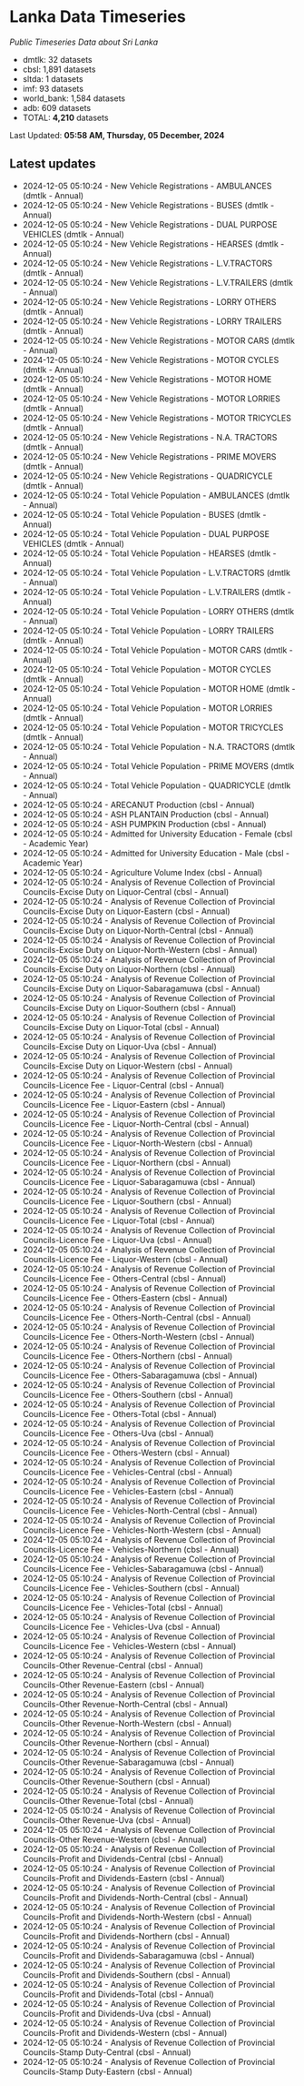 # Lanka Data Timeseries
*Public Timeseries Data about Sri Lanka*

* dmtlk: 32 datasets
* cbsl: 1,891 datasets
* sltda: 1 datasets
* imf: 93 datasets
* world_bank: 1,584 datasets
* adb: 609 datasets
* TOTAL: **4,210** datasets

Last Updated: **05:58 AM, Thursday, 05 December, 2024**

## Latest updates

* 2024-12-05 05:10:24 - New Vehicle Registrations - AMBULANCES (dmtlk - Annual)
* 2024-12-05 05:10:24 - New Vehicle Registrations - BUSES (dmtlk - Annual)
* 2024-12-05 05:10:24 - New Vehicle Registrations - DUAL PURPOSE VEHICLES (dmtlk - Annual)
* 2024-12-05 05:10:24 - New Vehicle Registrations - HEARSES (dmtlk - Annual)
* 2024-12-05 05:10:24 - New Vehicle Registrations - L.V.TRACTORS (dmtlk - Annual)
* 2024-12-05 05:10:24 - New Vehicle Registrations - L.V.TRAILERS (dmtlk - Annual)
* 2024-12-05 05:10:24 - New Vehicle Registrations - LORRY OTHERS (dmtlk - Annual)
* 2024-12-05 05:10:24 - New Vehicle Registrations - LORRY TRAILERS (dmtlk - Annual)
* 2024-12-05 05:10:24 - New Vehicle Registrations - MOTOR CARS (dmtlk - Annual)
* 2024-12-05 05:10:24 - New Vehicle Registrations - MOTOR CYCLES (dmtlk - Annual)
* 2024-12-05 05:10:24 - New Vehicle Registrations - MOTOR HOME (dmtlk - Annual)
* 2024-12-05 05:10:24 - New Vehicle Registrations - MOTOR LORRIES (dmtlk - Annual)
* 2024-12-05 05:10:24 - New Vehicle Registrations - MOTOR TRICYCLES (dmtlk - Annual)
* 2024-12-05 05:10:24 - New Vehicle Registrations - N.A. TRACTORS (dmtlk - Annual)
* 2024-12-05 05:10:24 - New Vehicle Registrations - PRIME MOVERS (dmtlk - Annual)
* 2024-12-05 05:10:24 - New Vehicle Registrations - QUADRICYCLE (dmtlk - Annual)
* 2024-12-05 05:10:24 - Total Vehicle Population - AMBULANCES (dmtlk - Annual)
* 2024-12-05 05:10:24 - Total Vehicle Population - BUSES (dmtlk - Annual)
* 2024-12-05 05:10:24 - Total Vehicle Population - DUAL PURPOSE VEHICLES (dmtlk - Annual)
* 2024-12-05 05:10:24 - Total Vehicle Population - HEARSES (dmtlk - Annual)
* 2024-12-05 05:10:24 - Total Vehicle Population - L.V.TRACTORS (dmtlk - Annual)
* 2024-12-05 05:10:24 - Total Vehicle Population - L.V.TRAILERS (dmtlk - Annual)
* 2024-12-05 05:10:24 - Total Vehicle Population - LORRY OTHERS (dmtlk - Annual)
* 2024-12-05 05:10:24 - Total Vehicle Population - LORRY TRAILERS (dmtlk - Annual)
* 2024-12-05 05:10:24 - Total Vehicle Population - MOTOR CARS (dmtlk - Annual)
* 2024-12-05 05:10:24 - Total Vehicle Population - MOTOR CYCLES (dmtlk - Annual)
* 2024-12-05 05:10:24 - Total Vehicle Population - MOTOR HOME (dmtlk - Annual)
* 2024-12-05 05:10:24 - Total Vehicle Population - MOTOR LORRIES (dmtlk - Annual)
* 2024-12-05 05:10:24 - Total Vehicle Population - MOTOR TRICYCLES (dmtlk - Annual)
* 2024-12-05 05:10:24 - Total Vehicle Population - N.A. TRACTORS (dmtlk - Annual)
* 2024-12-05 05:10:24 - Total Vehicle Population - PRIME MOVERS (dmtlk - Annual)
* 2024-12-05 05:10:24 - Total Vehicle Population - QUADRICYCLE (dmtlk - Annual)
* 2024-12-05 05:10:24 - ARECANUT Production (cbsl - Annual)
* 2024-12-05 05:10:24 - ASH PLANTAIN Production (cbsl - Annual)
* 2024-12-05 05:10:24 - ASH PUMPKIN Production (cbsl - Annual)
* 2024-12-05 05:10:24 - Admitted for University Education - Female (cbsl - Academic Year)
* 2024-12-05 05:10:24 - Admitted for University Education - Male (cbsl - Academic Year)
* 2024-12-05 05:10:24 - Agriculture Volume Index (cbsl - Annual)
* 2024-12-05 05:10:24 - Analysis of Revenue Collection of Provincial Councils-Excise Duty on Liquor-Central (cbsl - Annual)
* 2024-12-05 05:10:24 - Analysis of Revenue Collection of Provincial Councils-Excise Duty on Liquor-Eastern (cbsl - Annual)
* 2024-12-05 05:10:24 - Analysis of Revenue Collection of Provincial Councils-Excise Duty on Liquor-North-Central (cbsl - Annual)
* 2024-12-05 05:10:24 - Analysis of Revenue Collection of Provincial Councils-Excise Duty on Liquor-North-Western (cbsl - Annual)
* 2024-12-05 05:10:24 - Analysis of Revenue Collection of Provincial Councils-Excise Duty on Liquor-Northern (cbsl - Annual)
* 2024-12-05 05:10:24 - Analysis of Revenue Collection of Provincial Councils-Excise Duty on Liquor-Sabaragamuwa (cbsl - Annual)
* 2024-12-05 05:10:24 - Analysis of Revenue Collection of Provincial Councils-Excise Duty on Liquor-Southern (cbsl - Annual)
* 2024-12-05 05:10:24 - Analysis of Revenue Collection of Provincial Councils-Excise Duty on Liquor-Total (cbsl - Annual)
* 2024-12-05 05:10:24 - Analysis of Revenue Collection of Provincial Councils-Excise Duty on Liquor-Uva (cbsl - Annual)
* 2024-12-05 05:10:24 - Analysis of Revenue Collection of Provincial Councils-Excise Duty on Liquor-Western (cbsl - Annual)
* 2024-12-05 05:10:24 - Analysis of Revenue Collection of Provincial Councils-Licence Fee - Liquor-Central (cbsl - Annual)
* 2024-12-05 05:10:24 - Analysis of Revenue Collection of Provincial Councils-Licence Fee - Liquor-Eastern (cbsl - Annual)
* 2024-12-05 05:10:24 - Analysis of Revenue Collection of Provincial Councils-Licence Fee - Liquor-North-Central (cbsl - Annual)
* 2024-12-05 05:10:24 - Analysis of Revenue Collection of Provincial Councils-Licence Fee - Liquor-North-Western (cbsl - Annual)
* 2024-12-05 05:10:24 - Analysis of Revenue Collection of Provincial Councils-Licence Fee - Liquor-Northern (cbsl - Annual)
* 2024-12-05 05:10:24 - Analysis of Revenue Collection of Provincial Councils-Licence Fee - Liquor-Sabaragamuwa (cbsl - Annual)
* 2024-12-05 05:10:24 - Analysis of Revenue Collection of Provincial Councils-Licence Fee - Liquor-Southern (cbsl - Annual)
* 2024-12-05 05:10:24 - Analysis of Revenue Collection of Provincial Councils-Licence Fee - Liquor-Total (cbsl - Annual)
* 2024-12-05 05:10:24 - Analysis of Revenue Collection of Provincial Councils-Licence Fee - Liquor-Uva (cbsl - Annual)
* 2024-12-05 05:10:24 - Analysis of Revenue Collection of Provincial Councils-Licence Fee - Liquor-Western (cbsl - Annual)
* 2024-12-05 05:10:24 - Analysis of Revenue Collection of Provincial Councils-Licence Fee - Others-Central (cbsl - Annual)
* 2024-12-05 05:10:24 - Analysis of Revenue Collection of Provincial Councils-Licence Fee - Others-Eastern (cbsl - Annual)
* 2024-12-05 05:10:24 - Analysis of Revenue Collection of Provincial Councils-Licence Fee - Others-North-Central (cbsl - Annual)
* 2024-12-05 05:10:24 - Analysis of Revenue Collection of Provincial Councils-Licence Fee - Others-North-Western (cbsl - Annual)
* 2024-12-05 05:10:24 - Analysis of Revenue Collection of Provincial Councils-Licence Fee - Others-Northern (cbsl - Annual)
* 2024-12-05 05:10:24 - Analysis of Revenue Collection of Provincial Councils-Licence Fee - Others-Sabaragamuwa (cbsl - Annual)
* 2024-12-05 05:10:24 - Analysis of Revenue Collection of Provincial Councils-Licence Fee - Others-Southern (cbsl - Annual)
* 2024-12-05 05:10:24 - Analysis of Revenue Collection of Provincial Councils-Licence Fee - Others-Total (cbsl - Annual)
* 2024-12-05 05:10:24 - Analysis of Revenue Collection of Provincial Councils-Licence Fee - Others-Uva (cbsl - Annual)
* 2024-12-05 05:10:24 - Analysis of Revenue Collection of Provincial Councils-Licence Fee - Others-Western (cbsl - Annual)
* 2024-12-05 05:10:24 - Analysis of Revenue Collection of Provincial Councils-Licence Fee - Vehicles-Central (cbsl - Annual)
* 2024-12-05 05:10:24 - Analysis of Revenue Collection of Provincial Councils-Licence Fee - Vehicles-Eastern (cbsl - Annual)
* 2024-12-05 05:10:24 - Analysis of Revenue Collection of Provincial Councils-Licence Fee - Vehicles-North-Central (cbsl - Annual)
* 2024-12-05 05:10:24 - Analysis of Revenue Collection of Provincial Councils-Licence Fee - Vehicles-North-Western (cbsl - Annual)
* 2024-12-05 05:10:24 - Analysis of Revenue Collection of Provincial Councils-Licence Fee - Vehicles-Northern (cbsl - Annual)
* 2024-12-05 05:10:24 - Analysis of Revenue Collection of Provincial Councils-Licence Fee - Vehicles-Sabaragamuwa (cbsl - Annual)
* 2024-12-05 05:10:24 - Analysis of Revenue Collection of Provincial Councils-Licence Fee - Vehicles-Southern (cbsl - Annual)
* 2024-12-05 05:10:24 - Analysis of Revenue Collection of Provincial Councils-Licence Fee - Vehicles-Total (cbsl - Annual)
* 2024-12-05 05:10:24 - Analysis of Revenue Collection of Provincial Councils-Licence Fee - Vehicles-Uva (cbsl - Annual)
* 2024-12-05 05:10:24 - Analysis of Revenue Collection of Provincial Councils-Licence Fee - Vehicles-Western (cbsl - Annual)
* 2024-12-05 05:10:24 - Analysis of Revenue Collection of Provincial Councils-Other Revenue-Central (cbsl - Annual)
* 2024-12-05 05:10:24 - Analysis of Revenue Collection of Provincial Councils-Other Revenue-Eastern (cbsl - Annual)
* 2024-12-05 05:10:24 - Analysis of Revenue Collection of Provincial Councils-Other Revenue-North-Central (cbsl - Annual)
* 2024-12-05 05:10:24 - Analysis of Revenue Collection of Provincial Councils-Other Revenue-North-Western (cbsl - Annual)
* 2024-12-05 05:10:24 - Analysis of Revenue Collection of Provincial Councils-Other Revenue-Northern (cbsl - Annual)
* 2024-12-05 05:10:24 - Analysis of Revenue Collection of Provincial Councils-Other Revenue-Sabaragamuwa (cbsl - Annual)
* 2024-12-05 05:10:24 - Analysis of Revenue Collection of Provincial Councils-Other Revenue-Southern (cbsl - Annual)
* 2024-12-05 05:10:24 - Analysis of Revenue Collection of Provincial Councils-Other Revenue-Total (cbsl - Annual)
* 2024-12-05 05:10:24 - Analysis of Revenue Collection of Provincial Councils-Other Revenue-Uva (cbsl - Annual)
* 2024-12-05 05:10:24 - Analysis of Revenue Collection of Provincial Councils-Other Revenue-Western (cbsl - Annual)
* 2024-12-05 05:10:24 - Analysis of Revenue Collection of Provincial Councils-Profit and Dividends-Central (cbsl - Annual)
* 2024-12-05 05:10:24 - Analysis of Revenue Collection of Provincial Councils-Profit and Dividends-Eastern (cbsl - Annual)
* 2024-12-05 05:10:24 - Analysis of Revenue Collection of Provincial Councils-Profit and Dividends-North-Central (cbsl - Annual)
* 2024-12-05 05:10:24 - Analysis of Revenue Collection of Provincial Councils-Profit and Dividends-North-Western (cbsl - Annual)
* 2024-12-05 05:10:24 - Analysis of Revenue Collection of Provincial Councils-Profit and Dividends-Northern (cbsl - Annual)
* 2024-12-05 05:10:24 - Analysis of Revenue Collection of Provincial Councils-Profit and Dividends-Sabaragamuwa (cbsl - Annual)
* 2024-12-05 05:10:24 - Analysis of Revenue Collection of Provincial Councils-Profit and Dividends-Southern (cbsl - Annual)
* 2024-12-05 05:10:24 - Analysis of Revenue Collection of Provincial Councils-Profit and Dividends-Total (cbsl - Annual)
* 2024-12-05 05:10:24 - Analysis of Revenue Collection of Provincial Councils-Profit and Dividends-Uva (cbsl - Annual)
* 2024-12-05 05:10:24 - Analysis of Revenue Collection of Provincial Councils-Profit and Dividends-Western (cbsl - Annual)
* 2024-12-05 05:10:24 - Analysis of Revenue Collection of Provincial Councils-Stamp Duty-Central (cbsl - Annual)
* 2024-12-05 05:10:24 - Analysis of Revenue Collection of Provincial Councils-Stamp Duty-Eastern (cbsl - Annual)